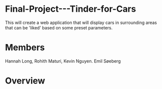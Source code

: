 # Final-Project---Tinder-for-Cars

This will create a web application that will display cars in surrounding areas that can be 'liked' based on some preset parameters.

# Members

Hannah Long, Rohith Maturi, Kevin Nguyen. Emil Søeberg

# Overview


